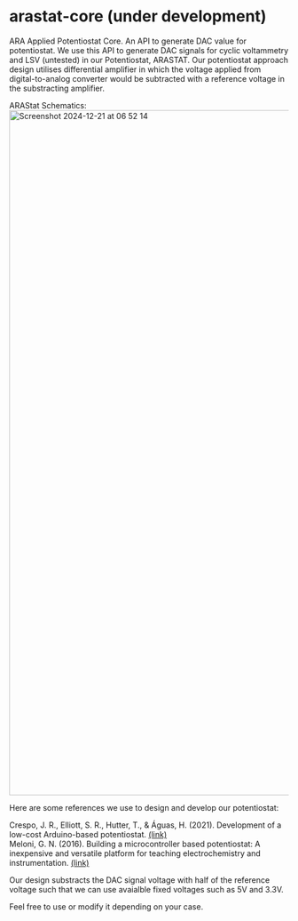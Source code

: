 # arastat-core (under development)
ARA Applied Potentiostat Core. An API to generate DAC value for potentiostat. We use this API to generate DAC signals for cyclic voltammetry and LSV (untested) in our Potentiostat, ARASTAT. Our potentiostat approach design utilises differential amplifier in which the voltage applied from digital-to-analog converter would be subtracted with a reference voltage in the substracting amplifier.

ARAStat Schematics:
<img width="1233" alt="Screenshot 2024-12-21 at 06 52 14" src="https://github.com/user-attachments/assets/4bafa185-24be-43d5-96a4-20aa2afebe51" />



Here are some references we use to design and develop our potentiostat:

Crespo, J. R., Elliott, S. R., Hutter, T., & Águas, H. (2021). Development of a low-cost Arduino-based potentiostat. <a href=https://repositories.lib.utexas.edu/server/api/core/bitstreams/3e70ae06-19ce-4752-a574-c1441e6bb971/content>(link)</a><br>
Meloni, G. N. (2016). Building a microcontroller based potentiostat: A inexpensive and versatile platform for teaching electrochemistry and instrumentation. <a href=https://pubs.acs.org/doi/10.1021/acs.jchemed.5b00961>(link)</a>

Our design substracts the DAC signal voltage with half of the reference voltage such that we can use avaialble fixed voltages such as 5V and 3.3V. 

Feel free to use or modify it depending on your case.
